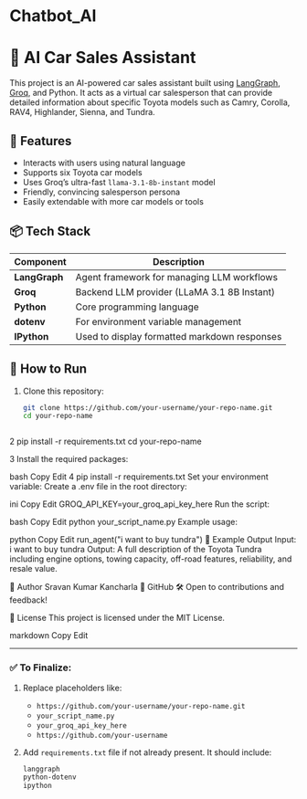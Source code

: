 # Chatbot_AI

# 🚗 AI Car Sales Assistant

This project is an AI-powered car sales assistant built using [LangGraph](https://github.com/langchain-ai/langgraph), [Groq](https://groq.com/), and Python. It acts as a virtual car salesperson that can provide detailed information about specific Toyota models such as Camry, Corolla, RAV4, Highlander, Sienna, and Tundra.

## 🧠 Features

- Interacts with users using natural language
- Supports six Toyota car models
- Uses Groq’s ultra-fast `llama-3.1-8b-instant` model
- Friendly, convincing salesperson persona
- Easily extendable with more car models or tools

## 📦 Tech Stack

| Component | Description |
|----------|-------------|
| **LangGraph** | Agent framework for managing LLM workflows |
| **Groq** | Backend LLM provider (LLaMA 3.1 8B Instant) |
| **Python** | Core programming language |
| **dotenv** | For environment variable management |
| **IPython** | Used to display formatted markdown responses |

## 🚀 How to Run

1. Clone this repository:
   ```bash
   git clone https://github.com/your-username/your-repo-name.git
   cd your-repo-name



 2  pip install -r requirements.txt
 cd your-repo-name

3 Install the required packages:

bash
Copy
Edit
4 pip install -r requirements.txt
Set your environment variable:
Create a .env file in the root directory:

ini
Copy
Edit
GROQ_API_KEY=your_groq_api_key_here
Run the script:

bash
Copy
Edit
python your_script_name.py
Example usage:

python
Copy
Edit
run_agent("i want to buy tundra")
🧪 Example Output
Input: i want to buy tundra
Output: A full description of the Toyota Tundra including engine options, towing capacity, off-road features, reliability, and resale value.

👤 Author
Sravan Kumar Kancharla
🔗 GitHub
🛠 Open to contributions and feedback!

📄 License
This project is licensed under the MIT License.

markdown
Copy
Edit

---

### ✅ To Finalize:

1. Replace placeholders like:
   - `https://github.com/your-username/your-repo-name.git`
   - `your_script_name.py`
   - `your_groq_api_key_here`
   - `https://github.com/your-username`

2. Add `requirements.txt` file if not already present. It should include:
   ```txt
   langgraph
   python-dotenv
   ipython
